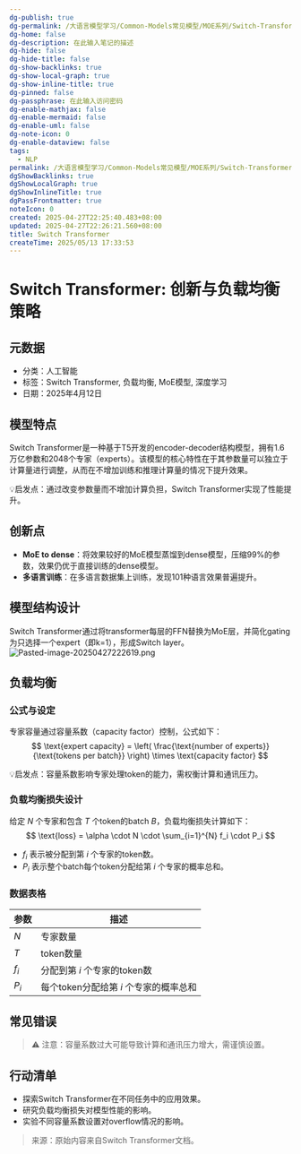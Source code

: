 ```yaml
---
dg-publish: true
dg-permalink: /大语言模型学习/Common-Models常见模型/MOE系列/Switch-Transformer
dg-home: false
dg-description: 在此输入笔记的描述
dg-hide: false
dg-hide-title: false
dg-show-backlinks: true
dg-show-local-graph: true
dg-show-inline-title: true
dg-pinned: false
dg-passphrase: 在此输入访问密码
dg-enable-mathjax: false
dg-enable-mermaid: false
dg-enable-uml: false
dg-note-icon: 0
dg-enable-dataview: false
tags:
  - NLP
permalink: /大语言模型学习/Common-Models常见模型/MOE系列/Switch-Transformer/
dgShowBacklinks: true
dgShowLocalGraph: true
dgShowInlineTitle: true
dgPassFrontmatter: true
noteIcon: 0
created: 2025-04-27T22:25:40.483+08:00
updated: 2025-04-27T22:26:21.560+08:00
title: Switch Transformer
createTime: 2025/05/13 17:33:53
---
```




# Switch Transformer: 创新与负载均衡策略

## 元数据
- 分类：人工智能
- 标签：Switch Transformer, 负载均衡, MoE模型, 深度学习
- 日期：2025年4月12日


## 模型特点
Switch Transformer是一种基于T5开发的encoder-decoder结构模型，拥有1.6万亿参数和2048个专家（experts）。该模型的核心特性在于其参数量可以独立于计算量进行调整，从而在不增加训练和推理计算量的情况下提升效果。

💡启发点：通过改变参数量而不增加计算负担，Switch Transformer实现了性能提升。


## 创新点
- **MoE to dense**：将效果较好的MoE模型蒸馏到dense模型，压缩99%的参数，效果仍优于直接训练的dense模型。
- **多语言训练**：在多语言数据集上训练，发现101种语言效果普遍提升。


## 模型结构设计
Switch Transformer通过将transformer每层的FFN替换为MoE层，并简化gating为只选择一个expert（即k=1），形成Switch layer。
![Pasted-image-20250427222619.png](/img/user/附件/Pasted-image-20250427222619.png)


## 负载均衡

### 公式与设定
专家容量通过容量系数（capacity factor）控制，公式如下：
$$
\text{expert capacity} = \left( \frac{\text{number of experts}}{\text{tokens per batch}} \right) \times \text{capacity factor}
$$

💡启发点：容量系数影响专家处理token的能力，需权衡计算和通讯压力。


### 负载均衡损失设计
给定 $N$ 个专家和包含 $T$ 个token的batch $B$，负载均衡损失计算如下：
$$
\text{loss} = \alpha \cdot N \cdot \sum_{i=1}^{N} f_i \cdot P_i
$$
- $f_i$ 表示被分配到第 $i$ 个专家的token数。
- $P_i$ 表示整个batch每个token分配给第 $i$ 个专家的概率总和。


### 数据表格
| 参数 | 描述 |
|------|------|
| $N$ | 专家数量 |
| $T$ | token数量 |
| $f_i$ | 分配到第 $i$ 个专家的token数 |
| $P_i$ | 每个token分配给第 $i$ 个专家的概率总和 |


## 常见错误
> ⚠ 注意：容量系数过大可能导致计算和通讯压力增大，需谨慎设置。


## 行动清单
- 探索Switch Transformer在不同任务中的应用效果。
- 研究负载均衡损失对模型性能的影响。
- 实验不同容量系数设置对overflow情况的影响。

> 来源：原始内容来自Switch Transformer文档。
